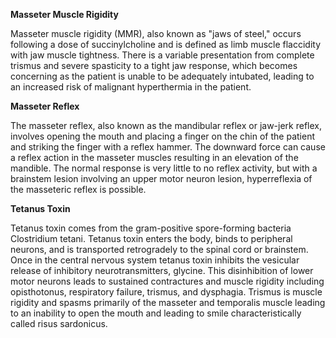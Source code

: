 **Masseter Muscle Rigidity**

Masseter muscle rigidity (MMR), also known as "jaws of steel," occurs following a dose of succinylcholine and is defined as limb muscle flaccidity with jaw muscle tightness. There is a variable presentation from complete trismus and severe spasticity to a tight jaw response, which becomes concerning as the patient is unable to be adequately intubated, leading to an increased risk of malignant hyperthermia in the patient.

**Masseter Reflex**

The masseter reflex, also known as the mandibular reflex or jaw-jerk reflex, involves opening the mouth and placing a finger on the chin of the patient and striking the finger with a reflex hammer. The downward force can cause a reflex action in the masseter muscles resulting in an elevation of the mandible. The normal response is very little to no reflex activity, but with a brainstem lesion involving an upper motor neuron lesion, hyperreflexia of the masseteric reflex is possible.

**Tetanus Toxin**

Tetanus toxin comes from the gram-positive spore-forming bacteria Clostridium tetani. Tetanus toxin enters the body, binds to peripheral neurons, and is transported retrogradely to the spinal cord or brainstem. Once in the central nervous system tetanus toxin inhibits the vesicular release of inhibitory neurotransmitters, glycine. This disinhibition of lower motor neurons leads to sustained contractures and muscle rigidity including opisthotonus, respiratory failure, trismus, and dysphagia. Trismus is muscle rigidity and spasms primarily of the masseter and temporalis muscle leading to an inability to open the mouth and leading to smile characteristically called risus sardonicus.